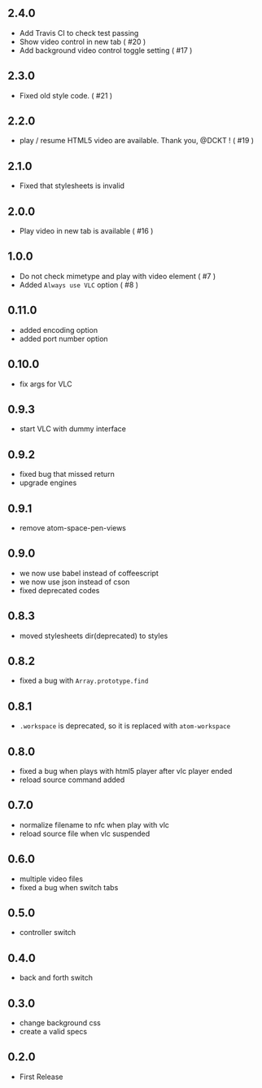 ## 2.4.0

- Add Travis CI to check test passing
- Show video control in new tab ( #20 )
- Add background video control toggle setting ( #17 )

## 2.3.0
- Fixed old style code. ( #21 )

## 2.2.0

- play / resume HTML5 video are available. Thank you, @DCKT ! ( #19 )

## 2.1.0

- Fixed that stylesheets is invalid

## 2.0.0

- Play video in new tab is available ( #16 )

## 1.0.0

- Do not check mimetype and play with video element ( #7 )
- Added `Always use VLC` option ( #8 )

## 0.11.0

- added encoding option
- added port number option

## 0.10.0

- fix args for VLC

## 0.9.3

- start VLC with dummy interface

## 0.9.2

- fixed bug that missed return
- upgrade engines

## 0.9.1

- remove atom-space-pen-views

## 0.9.0

- we now use babel instead of coffeescript
- we now use json instead of cson
- fixed deprecated codes

## 0.8.3

- moved stylesheets dir(deprecated) to styles

## 0.8.2

- fixed a bug with `Array.prototype.find`

## 0.8.1

- `.workspace` is deprecated, so it is replaced with `atom-workspace`

## 0.8.0

- fixed a bug when plays with html5 player after vlc player ended
- reload source command added

## 0.7.0

- normalize filename to nfc when play with vlc
- reload source file when vlc suspended

## 0.6.0

- multiple video files
- fixed a bug when switch tabs

## 0.5.0

- controller switch

## 0.4.0

- back and forth switch

## 0.3.0

- change background css
- create a valid specs

## 0.2.0

- First Release
